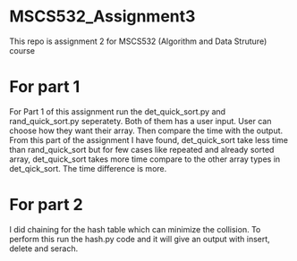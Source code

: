 # MSCS532_Assignment3
This repo is assignment 2 for MSCS532 (Algorithm and Data Struture) course
# For part 1 
For Part 1 of this assignment run the det_quick_sort.py and rand_quick_sort.py seperatety. Both of them has a user input. User can choose how they want their array. Then compare the time with the output. From this part of the assignment I have found, det_quick_sort take less time than rand_quick_sort but for few cases like repeated and already sorted array, det_quick_sort takes more time compare to the other array types in det_qick_sort. The time difference is more.
# For part 2 
I did chaining for the hash table which can minimize the collision. To perform this run the hash.py code and it will give an output with insert, delete and serach.
